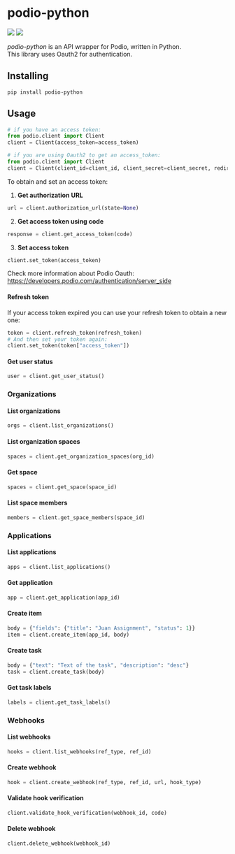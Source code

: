 # podio-python
![](https://img.shields.io/badge/version-0.1.5-success) ![](https://img.shields.io/badge/Python-3.8%20|%203.9%20|%203.10%20|%203.11-4B8BBE?logo=python&logoColor=white)  

*podio-python* is an API wrapper for Podio, written in Python.  
This library uses Oauth2 for authentication.
## Installing
```
pip install podio-python
```
## Usage
```python
# if you have an access token:
from podio.client import Client
client = Client(access_token=access_token)
```
```python
# if you are using Oauth2 to get an access_token:
from podio.client import Client
client = Client(client_id=client_id, client_secret=client_secret, redirect_uri=redirect_uri)
```
To obtain and set an access token:
1. **Get authorization URL**
```python
url = client.authorization_url(state=None)
```
2. **Get access token using code**
```python
response = client.get_access_token(code)
```
3. **Set access token**
```python
client.set_token(access_token)
```
Check more information about Podio Oauth: https://developers.podio.com/authentication/server_side
#### Refresh token
If your access token expired you can use your refresh token to obtain a new one:
```python
token = client.refresh_token(refresh_token)
# And then set your token again:
client.set_token(token["access_token"])
```
#### Get user status
```python
user = client.get_user_status()
```
### Organizations
#### List organizations
```python
orgs = client.list_organizations()
```
#### List organization spaces
```python
spaces = client.get_organization_spaces(org_id)
```
#### Get space
```python
spaces = client.get_space(space_id)
```
#### List space members
```python
members = client.get_space_members(space_id)
```
### Applications
#### List applications
```python
apps = client.list_applications()
```
#### Get application
```python
app = client.get_application(app_id)
```
#### Create item
```python
body = {"fields": {"title": "Juan Assignment", "status": 1}}
item = client.create_item(app_id, body)
```
#### Create task
```python
body = {"text": "Text of the task", "description": "desc"}
task = client.create_task(body)
```
#### Get task labels
```python
labels = client.get_task_labels()
```
### Webhooks
#### List webhooks
```python
hooks = client.list_webhooks(ref_type, ref_id)
```
#### Create webhook
```python
hook = client.create_webhook(ref_type, ref_id, url, hook_type)
```
#### Validate hook verification
```python
client.validate_hook_verification(webhook_id, code)
```
#### Delete webhook
```python
client.delete_webhook(webhook_id)
```
